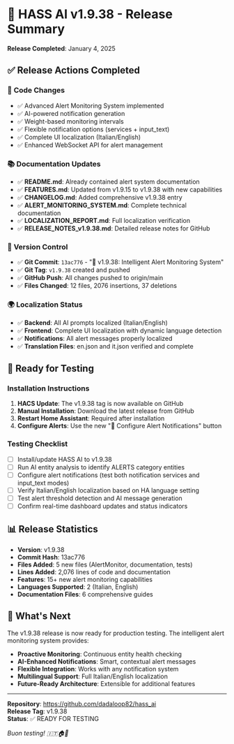 # 🎉 HASS AI v1.9.38 - Release Summary

**Release Completed**: January 4, 2025

## ✅ **Release Actions Completed**

### 🔧 **Code Changes**
- ✅ Advanced Alert Monitoring System implemented
- ✅ AI-powered notification generation
- ✅ Weight-based monitoring intervals
- ✅ Flexible notification options (services + input_text)
- ✅ Complete UI localization (Italian/English)
- ✅ Enhanced WebSocket API for alert management

### 📚 **Documentation Updates**
- ✅ **README.md**: Already contained alert system documentation
- ✅ **FEATURES.md**: Updated from v1.9.15 to v1.9.38 with new capabilities
- ✅ **CHANGELOG.md**: Added comprehensive v1.9.38 entry
- ✅ **ALERT_MONITORING_SYSTEM.md**: Complete technical documentation
- ✅ **LOCALIZATION_REPORT.md**: Full localization verification
- ✅ **RELEASE_NOTES_v1.9.38.md**: Detailed release notes for GitHub

### 🔄 **Version Control**
- ✅ **Git Commit**: `13ac776` - "🔔 v1.9.38: Intelligent Alert Monitoring System"
- ✅ **Git Tag**: `v1.9.38` created and pushed
- ✅ **GitHub Push**: All changes pushed to origin/main
- ✅ **Files Changed**: 12 files, 2076 insertions, 37 deletions

### 🌍 **Localization Status**
- ✅ **Backend**: All AI prompts localized (Italian/English)
- ✅ **Frontend**: Complete UI localization with dynamic language detection
- ✅ **Notifications**: All alert messages properly localized
- ✅ **Translation Files**: en.json and it.json verified and complete

## 🚀 **Ready for Testing**

### Installation Instructions
1. **HACS Update**: The v1.9.38 tag is now available on GitHub
2. **Manual Installation**: Download the latest release from GitHub
3. **Restart Home Assistant**: Required after installation
4. **Configure Alerts**: Use the new "🔔 Configure Alert Notifications" button

### Testing Checklist
- [ ] Install/update HASS AI to v1.9.38
- [ ] Run AI entity analysis to identify ALERTS category entities
- [ ] Configure alert notifications (test both notification services and input_text modes)
- [ ] Verify Italian/English localization based on HA language setting
- [ ] Test alert threshold detection and AI message generation
- [ ] Confirm real-time dashboard updates and status indicators

## 📊 **Release Statistics**

- **Version**: v1.9.38
- **Commit Hash**: 13ac776
- **Files Added**: 5 new files (AlertMonitor, documentation, tests)
- **Lines Added**: 2,076 lines of code and documentation
- **Features**: 15+ new alert monitoring capabilities
- **Languages Supported**: 2 (Italian, English)
- **Documentation Files**: 6 comprehensive guides

## 🎯 **What's Next**

The v1.9.38 release is now ready for production testing. The intelligent alert monitoring system provides:

- **Proactive Monitoring**: Continuous entity health checking
- **AI-Enhanced Notifications**: Smart, contextual alert messages
- **Flexible Integration**: Works with any notification system
- **Multilingual Support**: Full Italian/English localization
- **Future-Ready Architecture**: Extensible for additional features

---

**Repository**: https://github.com/dadaloop82/hass_ai  
**Release Tag**: v1.9.38  
**Status**: ✅ READY FOR TESTING

*Buon testing! 🇮🇹🏠🤖*
